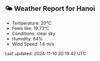 <!-- WEATHER-START -->
## 🌤 Weather Report for Hanoi

- Temperature: 20°C
- Feels like: 19.73°C
- Conditions: clear sky
- Humidity: 64%
- Wind Speed: 1.6 m/s

Last updated: 2024-11-10 20:19:42 UTC
<!-- WEATHER-END -->
